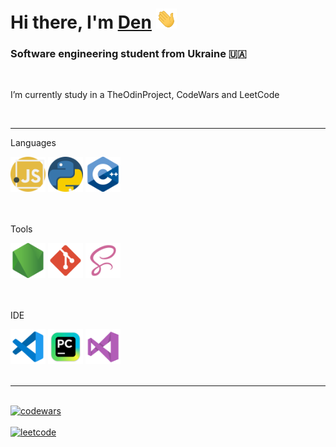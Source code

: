 <h1>Hi there, I'm <a href="https://github.com/DenisGas" target="_blank">Den</a> 
<img src="./img/Hi.gif" height="32"/></h1>
<h3>Software engineering student from Ukraine 🇺🇦</h3>

<br>

<p>I’m currently study in a TheOdinProject, CodeWars and LeetCode</p>

<br>

---
  
<div>
  <p>Languages</p>
  <img  height="56" src="./img/langs/js.png" alt ='js'>
  <img  height="56" src="./img/langs/py.png" alt ='python'>
   <img  height="56" src="./img/langs/c-.png" alt ='cpp'>
</div>

<br>
<br>

<div>
  <p>Tools</p>
  <img  height="56" src="./img/tools/node-js.png" alt ='codewars'>
  <img  height="56" src="./img/tools/git.png" alt ='git'>
  <img  height="56" src="./img/tools/scss.png" alt ='scss'>
</div>

<br>
<br>

<div>
  <p>IDE</p>
  <img  height="56" src="./img/IDE/vscode.png" alt ='vscode'>
  <img  height="56" src="./img/IDE/pycharm.png" alt ='pycharm'>
  <img  height="56" src="./img/IDE/vs.png" alt ='visual studio'>

</div>

<br>

---

<br>



<div>
   <a target="_blank" href = "https://www.codewars.com/users/DenisGas">
    <img src="https://www.codewars.com/users/DenisGas/badges/large" alt ='codewars'>
  </a>
 
  <br>
  <br>
  
   <a target="_blank" href = "https://leetcode.com/DenisGas/">
     <img src="https://leetcode-stats-six.vercel.app/?username=DenisGas&theme=dark" alt ='leetcode'>
   </a>
  
</div>

